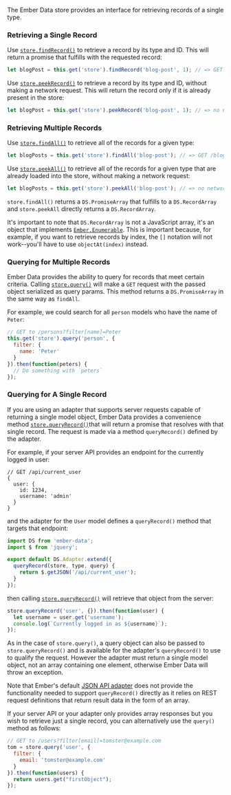 The Ember Data store provides an interface for retrieving records of a single type.

### Retrieving a Single Record

Use [`store.findRecord()`](https://www.emberjs.com/api/ember-data/release/classes/DS.Store/methods/findRecord?anchor=findRecord) to retrieve a record by its type and ID.
This will return a promise that fulfills with the requested record:

```javascript
let blogPost = this.get('store').findRecord('blog-post', 1); // => GET /blog-posts/1
```

Use [`store.peekRecord()`](https://www.emberjs.com/api/ember-data/release/classes/DS.Store/methods/findRecord?anchor=peekRecord) to retrieve a record by its type and ID, without making a network request.
This will return the record only if it is already present in the store:

```javascript
let blogPost = this.get('store').peekRecord('blog-post', 1); // => no network request
```

### Retrieving Multiple Records

Use [`store.findAll()`](https://www.emberjs.com/api/ember-data/release/classes/DS.Store/methods/findAll?anchor=findAll) to retrieve all of the records for a given type:

```javascript
let blogPosts = this.get('store').findAll('blog-post'); // => GET /blog-posts
```

Use [`store.peekAll()`](http://emberjs.com/api/data/classes/DS.Store.html#method_peekAll) to retrieve all of the records for a given type that are already loaded into the store, without making a network request:

```javascript
let blogPosts = this.get('store').peekAll('blog-post'); // => no network request
```

`store.findAll()` returns a `DS.PromiseArray` that fulfills to a `DS.RecordArray` and `store.peekAll` directly returns a `DS.RecordArray`.

It's important to note that `DS.RecordArray` is not a JavaScript array, it's an object that implements [`Ember.Enumerable`](https://emberjs.com/api/ember/release/classes/Ember.Enumerable).
This is important because, for example, if you want to retrieve records by index,
the `[]` notation will not work--you'll have to use `objectAt(index)` instead.

### Querying for Multiple Records

Ember Data provides the ability to query for records that meet certain criteria.
Calling [`store.query()`](https://www.emberjs.com/api/ember-data/release/classes/DS.Store/methods/query?anchor=query) will make a `GET` request with the passed object serialized as query params.
This method returns a `DS.PromiseArray` in the same way as `findAll`.

For example, we could search for all `person` models who have the name of
`Peter`:

```javascript
// GET to /persons?filter[name]=Peter
this.get('store').query('person', {
  filter: {
    name: 'Peter'
  }
}).then(function(peters) {
  // Do something with `peters`
});
```

### Querying for A Single Record

If you are using an adapter that supports server requests capable of returning a single model object,
Ember Data provides a convenience method [`store.queryRecord()`](https://www.emberjs.com/api/ember-data/release/classes/DS.Store/methods/query?anchor=queryRecord)that will return a promise that resolves with that single record.
The request is made via a method `queryRecord()` defined by the adapter.

For example, if your server API provides an endpoint for the currently logged in user:

```text
// GET /api/current_user
{
  user: {
    id: 1234,
    username: 'admin'
  }
}
```

and the adapter for the `User` model defines a `queryRecord()` method that targets that endpoint:

```app/adapters/user.js
import DS from 'ember-data';
import $ from 'jquery';

export default DS.Adapter.extend({
  queryRecord(store, type, query) {
    return $.getJSON('/api/current_user');
  }
});
```

then calling [`store.queryRecord()`](https://www.emberjs.com/api/ember-data/release/classes/DS.Store/methods/query?anchor=queryRecord) will retrieve that object from the server:

```javascript
store.queryRecord('user', {}).then(function(user) {
  let username = user.get('username');
  console.log(`Currently logged in as ${username}`);
});
```

As in the case of `store.query()`, a query object can also be passed to `store.queryRecord()` and is available for the adapter's `queryRecord()` to use to qualify the request.
However the adapter must return a single model object, not an array containing one element,
otherwise Ember Data will throw an exception.

Note that Ember's default [JSON API adapter](https://www.emberjs.com/api/ember-data/release/classes/DS.JSONAPIAdapter) does not provide the functionality needed to support `queryRecord()` directly as it relies on REST request definitions that return result data in the form of an array.

If your server API or your adapter only provides array responses but you wish to retrieve just a single record, you can alternatively use the `query()` method as follows:

```javascript
// GET to /users?filter[email]=tomster@example.com
tom = store.query('user', {
  filter: {
    email: 'tomster@example.com'
  }
}).then(function(users) {
  return users.get("firstObject");
});
```
